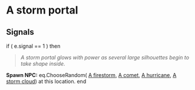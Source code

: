 # A storm portal
## Signals

if ( e.signal == 1 ) then


>*A storm portal glows with power as several large silhouettes begin to take shape inside.*


**Spawn NPC:** eq.ChooseRandom( [A firestorm](/npc/209124),  [A comet](/npc/209123),  [A hurricane](/npc/209125),  [A storm cloud](/npc/209130)) at this location.
end
